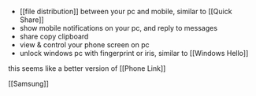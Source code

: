 
- [[file distribution]] between your pc and mobile, similar to [[Quick Share]]
- show mobile notifications on your pc, and reply to messages
- share copy clipboard
- view & control your phone screen on pc
- unlock windows pc with fingerprint or iris, similar to [[Windows Hello]]

this seems like a better version of [[Phone Link]]

[[Samsung]]